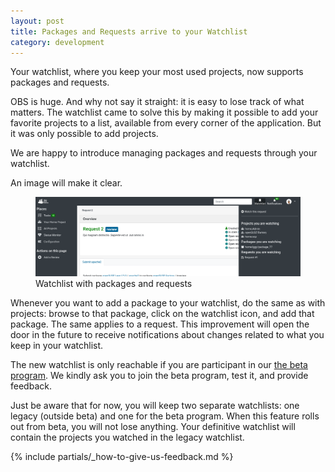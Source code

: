 ```yaml
---
layout: post
title: Packages and Requests arrive to your Watchlist
category: development
---
```


Your watchlist, where you keep your most used projects, now supports packages and requests.

OBS is huge.
And why not say it straight: it is easy to lose track of what matters.
The watchlist came to solve this by making it possible to add your favorite projects to a list, available from every corner of the application.
But it was only possible to add projects.

We are happy to introduce managing packages and requests through your watchlist.

An image will make it clear.

<figure>
  <img src="/images/posts/sprint_112/watchlist_with_packages_and_requests.png" alt="Watchlist with packages and requests" />
  <figcaption>Watchlist with packages and requests</figcaption>
</figure>

Whenever you want to add a package to your watchlist, do the same as with projects: browse to that package, click on the watchlist icon, and add that package.
The same applies to a request.
This improvement will open the door in the future to receive notifications about changes related to what you keep in your watchlist.

The new watchlist is only reachable if you are participant in our [the beta program](/2018/10/04/the-beta-program/).
We kindly ask you to join the beta program, test it, and provide feedback.

Just be aware that for now, you will keep two separate watchlists: one legacy (outside beta) and one for the beta program.
When this feature rolls out from beta, you will not lose anything.
Your definitive watchlist will contain the projects you watched in the legacy watchlist.

{% include partials/_how-to-give-us-feedback.md %}
